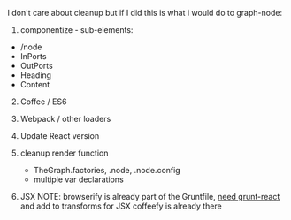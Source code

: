 I don't care about cleanup but if I did this is what i would do to graph-node:

1. componentize - sub-elements:
  - /node
  - InPorts
  - OutPorts
  - Heading
  - Content

2. Coffee / ES6
3. Webpack / other loaders
4. Update React version
5. cleanup render function
   - TheGraph.factories, .node, .node.config
   - multiple var declarations

6. JSX
   NOTE: browserify is already part of the Gruntfile, [need grunt-react](https://www.npmjs.com/package/grunt-react) and add to transforms for JSX
   coffeefy is already there